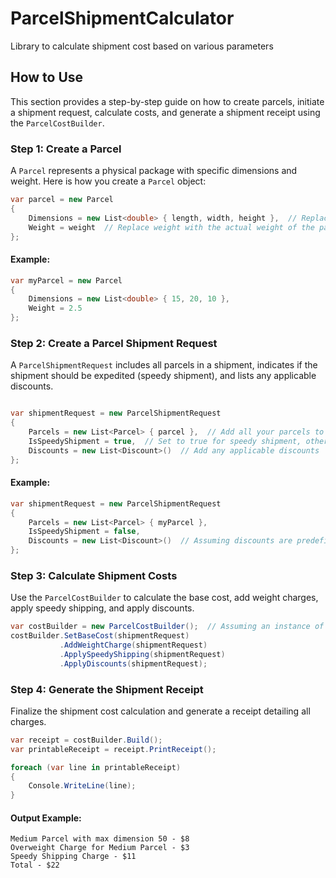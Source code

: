 # ParcelShipmentCalculator
Library to calculate shipment cost based on various parameters

## How to Use

This section provides a step-by-step guide on how to create parcels, initiate a shipment request, calculate costs, and generate a shipment receipt using the `ParcelCostBuilder`.

### Step 1: Create a Parcel
A `Parcel` represents a physical package with specific dimensions and weight. Here is how you create a `Parcel` object:

````csharp
var parcel = new Parcel
{
    Dimensions = new List<double> { length, width, height },  // Replace length, width, height with actual measurements
    Weight = weight  // Replace weight with the actual weight of the parcel
};
````

#### Example:

````csharp
var myParcel = new Parcel
{
    Dimensions = new List<double> { 15, 20, 10 },
    Weight = 2.5
};
````

### Step 2: Create a Parcel Shipment Request

A `ParcelShipmentRequest` includes all parcels in a shipment, indicates if the shipment should be expedited (speedy shipment), and lists any applicable discounts.

````csharp

var shipmentRequest = new ParcelShipmentRequest
{
    Parcels = new List<Parcel> { parcel },  // Add all your parcels to this list
    IsSpeedyShipment = true,  // Set to true for speedy shipment, otherwise false
    Discounts = new List<Discount>()  // Add any applicable discounts
};
````

#### Example:

````csharp
var shipmentRequest = new ParcelShipmentRequest
{
    Parcels = new List<Parcel> { myParcel },
    IsSpeedyShipment = false,
    Discounts = new List<Discount>()  // Assuming discounts are predefined and added here if applicable
};
````

### Step 3: Calculate Shipment Costs

Use the `ParcelCostBuilder` to calculate the base cost, add weight charges, apply speedy shipping, and apply discounts.

````csharp
var costBuilder = new ParcelCostBuilder();  // Assuming an instance of IPriceRepository is passed if required
costBuilder.SetBaseCost(shipmentRequest)
           .AddWeightCharge(shipmentRequest)
           .ApplySpeedyShipping(shipmentRequest)
           .ApplyDiscounts(shipmentRequest);
````

### Step 4: Generate the Shipment Receipt
Finalize the shipment cost calculation and generate a receipt detailing all charges.

````csharp
var receipt = costBuilder.Build();
var printableReceipt = receipt.PrintReceipt();

foreach (var line in printableReceipt)
{
    Console.WriteLine(line);
}
````

#### Output Example:

````shell
Medium Parcel with max dimension 50 - $8
Overweight Charge for Medium Parcel - $3
Speedy Shipping Charge - $11
Total - $22
````
